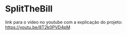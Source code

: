 # SplitTheBill

link para o vídeo no youtube com a explicação do projeto: https://youtu.be/8T2k0PVD4pM
